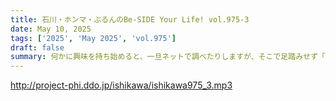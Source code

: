 ```yaml
---
title: 石川・ホンマ・ぶるんのBe-SIDE Your Life! vol.975-3
date: May 10, 2025
tags: ['2025', 'May 2025', 'vol.975']
draft: false
summary: 何かに興味を持ち始めると、一旦ネットで調べたりしますが、そこで足踏みせず「行ってみる、やってみる」のエネルギーってスゴいなぁ。アナタの「最近の新しい興味」について、番組に教えてください。
---
```


http://project-phi.ddo.jp/ishikawa/ishikawa975_3.mp3